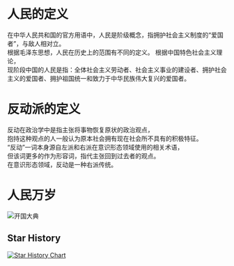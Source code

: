 # 人民的定义

在中华人民共和国的官方用语中，人民是阶级概念，指拥护社会主义制度的“爱国者”，与敌人相对立。  
根据毛泽东思想，人民在历史上的范围有不同的定义。 
根据中国特色社会主义理论，  
现阶段中国的人民是指：全体社会主义劳动者、社会主义事业的建设者、拥护社会主义的爱国者、拥护祖国统一和致力于中华民族伟大复兴的爱国者。

# 反动派的定义

反动在政治学中是指主张将事物恢复原状的政治观点，  
抱持这种观点的人一般认为原本社会拥有现在社会所不具有的积极特征。   
“反动”一词本身源自左派和右派在意识形态领域使用的相关术语，  
但该词更多的作为形容词，指代主张回到过去者的观点。  
在意识形态领域，反动是一种右派传统。  

# 人民万岁
![开国大典](https://upload.wikimedia.org/wikipedia/commons/8/85/Mao_Proclaiming_New_China.JPG)

## Star History

[![Star History Chart](https://api.star-history.com/svg?repos=peopleforever/peopleforever.github.io&type=Date)](https://www.star-history.com/#peopleforever/peopleforever.github.io&Date)
